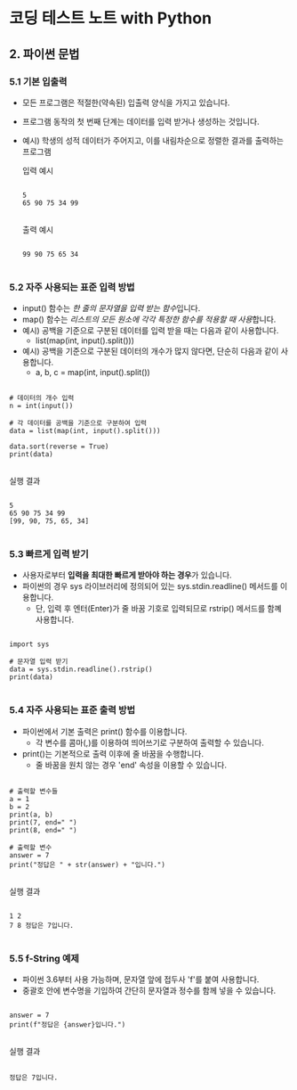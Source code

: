 # 코딩 테스트 노트 with Python

## 2. 파이썬 문법

### 5.1 기본 입출력
- 모든 프로그램은 적절한(약속된) 입출력 양식을 가지고 있습니다.
- 프로그램 동작의 첫 번째 단계는 데이터를 입력 받거나 생성하는 것입니다.
- 예시) 학생의 성적 데이터가 주어지고, 이를 내림차순으로 정렬한 결과를 출력하는 프로그램

  입력 예시
  <pre>
  <code>
  5
  65 90 75 34 99
  </code>
  </pre>

  출력 예시
  <pre>
  <code>
  99 90 75 65 34
  </code>
  </pre>

### 5.2 자주 사용되는 표준 입력 방법
- input() 함수는 *한 줄의 문자열을 입력 받는 함수*입니다.
- map() 함수는 *리스트의 모든 원소에 각각 특정한 함수를 적용할 때 사용*합니다.
- 예시) 공백을 기준으로 구분된 데이터를 입력 받을 때는 다음과 같이 사용합니다.
  - list(map(int, input().split()))
- 예시) 공백을 기준으로 구분된 데이터의 개수가 많지 않다면, 단순히 다음과 같이 사용합니다.
  - a, b, c = map(int, input().split())

<pre>
<code>
# 데이터의 개수 입력
n = int(input())

# 각 데이터를 공백을 기준으로 구분하여 입력
data = list(map(int, input().split()))

data.sort(reverse = True)
print(data)
</code>
</pre>
실행 결과
<pre>
<code>
5
65 90 75 34 99
[99, 90, 75, 65, 34]
</code>
</pre>

### 5.3 빠르게 입력 받기
- 사용자로부터 **입력을 최대한 빠르게 받아야 하는 경우**가 있습니다.
- 파이썬의 경우 sys 라이브러리에 정의되어 있는 sys.stdin.readline() 메서드를 이용합니다.
  - 단, 입력 후 엔터(Enter)가 줄 바꿈 기호로 입력되므로 rstrip() 메서드를 함꼐 사용합니다.

<pre>
<code>
import sys

# 문자열 입력 받기
data = sys.stdin.readline().rstrip()
print(data)
</code>
</pre>

### 5.4 자주 사용되는 표준 출력 방법
- 파이썬에서 기본 출력은 print() 함수를 이용합니다.
  - 각 변수를 콤마(,)를 이용하여 띄어쓰기로 구분하여 출력할 수 있습니다.
- print()는 기본적으로 출력 이후에 줄 바꿈을 수행합니다.
  - 줄 바꿈을 원치 않는 경우 'end' 속성을 이용할 수 있습니다.

<pre>
<code>
# 출력할 변수들
a = 1
b = 2
print(a, b)
print(7, end=" ")
print(8, end=" ")

# 출력할 변수
answer = 7
print("정답은 " + str(answer) + "입니다.")
</code>
</pre>
실행 결과
<pre>
<code>
1 2
7 8 정답은 7입니다.
</code>
</pre>

### 5.5 f-String 예제
- 파이썬 3.6부터 사용 가능하며, 문자열 앞에 접두사 'f'를 붙여 사용합니다.
- 중괄호 안에 변수명을 기입하여 간단히 문자열과 정수를 함께 넣을 수 있습니다.

<pre>
<code>
answer = 7
print(f"정답은 {answer}입니다.")
</code>
</pre>
실행 결과
<pre>
<code>
정답은 7입니다.
</code>
</pre>